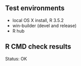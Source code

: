 ## Test environments

- local OS X install, R 3.5.2
- win-builder (devel and release)
- R hub

## R CMD check results

Status: OK